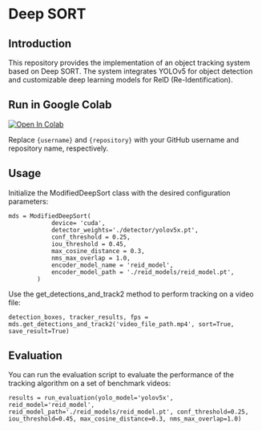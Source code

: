 # Deep SORT

## Introduction

This repository provides the implementation of an object tracking system based on Deep SORT. The system integrates YOLOv5 for object detection and customizable deep learning models for ReID (Re-Identification). 


## Run in Google Colab


[![Open In Colab](https://colab.research.google.com/assets/colab-badge.svg)](https://colab.research.google.com/github/mot2/blob/master/Modified_Deep_Sort.ipynb)


Replace `{username}` and `{repository}` with your GitHub username and repository name, respectively.

## Usage

Initialize the ModifiedDeepSort class with the desired configuration parameters:

```
mds = ModifiedDeepSort(
            device= 'cuda',
            detector_weights='./detector/yolov5x.pt',
            conf_threshold = 0.25,
            iou_threshold = 0.45,
            max_cosine_distance = 0.3,
            nms_max_overlap = 1.0,
            encoder_model_name = 'reid_model',
            encoder_model_path = './reid_models/reid_model.pt',
        )

```

Use the get_detections_and_track2 method to perform tracking on a video file:

```
detection_boxes, tracker_results, fps = mds.get_detections_and_track2('video_file_path.mp4', sort=True, save_result=True)
```

## Evaluation

You can run the evaluation script to evaluate the performance of the tracking algorithm on a set of benchmark videos:

```
results = run_evaluation(yolo_model='yolov5x', reid_model='reid_model', reid_model_path='./reid_models/reid_model.pt', conf_threshold=0.25, iou_threshold=0.45, max_cosine_distance=0.3, nms_max_overlap=1.0)
```
